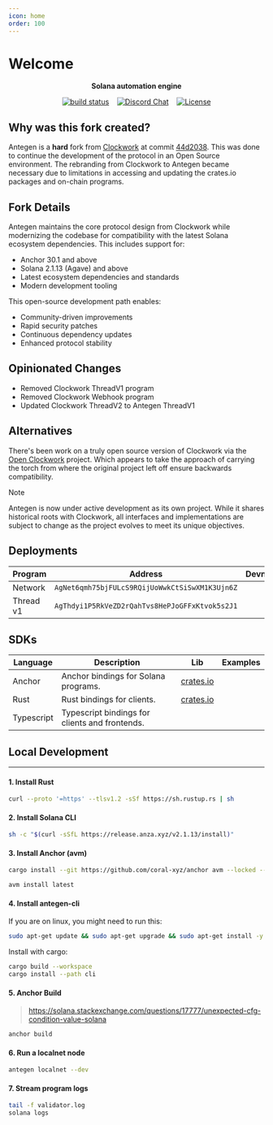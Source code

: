 ```yaml
---
icon: home
order: 100
---
```


# Welcome

<div align="center">
  <p>
    <strong>Solana automation engine</strong>
  </p>

  <p>
    <a href="https://github.com/wuwei-labs/antegen/actions/workflows/build-status.yaml"><img alt="build status" src="https://github.com/wuwei-labs/antegen/actions/workflows/build-status.yaml/badge.svg"/></a>&nbsp;&nbsp;&nbsp;
    <a href="https://discord.com/channels/1328480150676836462"><img alt="Discord Chat" src="https://img.shields.io/discord/1328480150676836462?color=blueviolet" /></a>&nbsp;&nbsp;&nbsp;
    <a href="https://www.gnu.org/licenses/agpl-3.0.en.html"><img alt="License" src="https://img.shields.io/github/license/wuwei-labs/antegen?color=turquoise" /></a>
  </p>
</div>

## Why was this fork created?

Antegen is a **hard** fork from [Clockwork](https://github.com/clockwork-xyz/clockwork) at commit [44d2038](https://github.com/clockwork-xyz/clockwork/commit/44d2038931da60ba3e192a833096fabee0422d44). This was done to continue the development of the protocol in an Open Source environment. The rebranding from Clockwork to Antegen became necessary due to limitations in accessing and updating the crates.io packages and on-chain programs.

## Fork Details

Antegen maintains the core protocol design from Clockwork while modernizing the codebase for compatibility with the latest Solana ecosystem dependencies. This includes support for:

- Anchor 30.1 and above
- Solana 2.1.13 (Agave) and above
- Latest ecosystem dependencies and standards
- Modern development tooling

This open-source development path enables:

- Community-driven improvements
- Rapid security patches
- Continuous dependency updates
- Enhanced protocol stability

## Opinionated Changes

- Removed Clockwork ThreadV1 program
- Removed Clockwork Webhook program
- Updated Clockwork ThreadV2 to Antegen ThreadV1

## Alternatives

There's been work on a truly open source version of Clockwork via the [Open Clockwork](https://github.com/open-clockwork/clockwork) project. Which appears to take the approach of carrying the torch from where the original project left off ensure backwards compatibility.

> [!NOTE]
> Antegen is now under active development as its own project. While it shares historical roots with Clockwork, all interfaces and implementations are subject to change as the project evolves to meet its unique objectives.

## Deployments

| Program | Address| Devnet | Mainnet |
| ------- | ------ | ------ | ------- |
| Network | `AgNet6qmh75bjFULcS9RQijUoWwkCtSiSwXM1K3Ujn6Z` |  |  |
| Thread v1 | `AgThdyi1P5RkVeZD2rQahTvs8HePJoGFFxKtvok5s2J1` |  |  |

## SDKs

| Language | Description  | Lib  | Examples |
| ----------- | -------- | ---- | -------- |
| Anchor |  Anchor bindings for Solana programs.  | [crates.io](https://crates.io/crates/antegen-sdk) |  |
| Rust | Rust bindings for clients.  | [crates.io](https://crates.io/crates/antegen-client) |  |
| Typescript | Typescript bindings for clients and frontends.  |  |  |


## Local Development

---

#### 1. Install Rust

```sh
curl --proto '=https' --tlsv1.2 -sSf https://sh.rustup.rs | sh
```

#### 2. Install Solana CLI

```sh
sh -c "$(curl -sSfL https://release.anza.xyz/v2.1.13/install)"
```

#### 3. Install Anchor (avm)

```sh
cargo install --git https://github.com/coral-xyz/anchor avm --locked --force
```

```sh
avm install latest
```

#### 4. Install antegen-cli

If you are on linux, you might need to run this:

```sh
sudo apt-get update && sudo apt-get upgrade && sudo apt-get install -y pkg-config build-essential libudev-dev libssl-dev
```

Install with cargo:

```sh
cargo build --workspace
cargo install --path cli
```

#### 5. Anchor Build

> <https://solana.stackexchange.com/questions/17777/unexpected-cfg-condition-value-solana>

```sh
anchor build
```

#### 6. Run a localnet node

```sh
antegen localnet --dev
```

#### 7. Stream program logs

```sh
tail -f validator.log
solana logs
```
